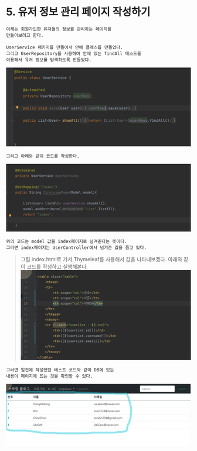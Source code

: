 # 5. 유저 정보 관리 페이지 작성하기

    이제는 회원가입한 유저들의 정보를 관리하는 페이지를 
    만들어보려고 한다. 
 
    UserService 패키지를 만들어서 안에 클래스를 만들었다.
    그리고 UserRepository를 사용하여 안에 있는 findAll 메소드를 
    이용해서 유저 정보를 탐색하도록 만들었다.

![img_1.png](img_1.png)

    그리고 아래와 같이 코드를 작성한다.

![img.png](img.png)

    위의 코드는 model 값을 index페이지로 넘겨준다는 뜻이다.    
    그러면 index페이지는 UserController에서 넘겨준 값을 품고 있다.

> 그럼 index.html로 가서 Thymeleaf를 사용해서 값을 나타내보겠다.
> 아래와 같이 코드를 작성하고 실행해본다.
![img_2.png](img_2.png)


    그러면 일전에 작성했던 테스트 코드와 같이 DB에 있는 
    내용이 페이지에 뜨는 것을 확인할 수 있다.

![img_3.png](img_3.png)

    
